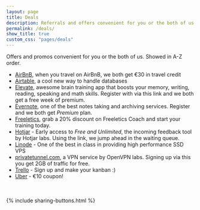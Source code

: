 ```yaml
---
layout: page
title: Deals
description: Referrals and offers convenient for you or the both of us
permalink: /deals/
show_title: true
custom_css: "pages/deals"
---
```


Offers and promos convenient for you or the both of us. Showed in A-Z order.

- [AirBnB](http://www.airbnb.com/c/francescop462), when you travel on AirBnB, we both get &#8364;30 in travel credit
- [Airtable](https://airtable.com/invite/oOBPqTlc), a cool new way to handle databases
- [Elevate](http://go.elevateapp.com/FRAN741118), awesome brain training app that boosts your memory, writing, reading, speaking and math skills. Register with via this link and we both get a free week of premium.
- [Evernote](https://www.evernote.com/referral/Registration.action?sig=4280139b8af883cda8474cafab473b4722aa11e09e04220ff681a3c0bce708d9&uid=7451174), one of the best notes taking and archiving services. Register and we both get *Premium* plan.
- [Freeletics](https://www.freeletics.com/r/125385466), grab a 20% discount on Freeletics Coach and start your training today.
- [Hotjar](http://incoming.hotjar.com/s/10546) - Early access to *Free and Unlimited*, the incoming feedback tool by Hotjar labs. Using the link, we jump ahead in the waiting queue.
- [Linode](https://www.linode.com/?r=cc1bbec86072d3989402b26fec960c8e44658c75) - One of the best in class in providing high performance SSD VPS
- [privatetunnel.com](https://www.privatetunnel.com/home/?referral=NUTAYZHU54), a VPN service by OpenVPN labs. Signing up via this you get 2GB of traffic for free.
- [Trello](https://trello.com/pirafrank/recommend) - Sign up and make your kanban :)
- [Uber](https://www.uber.com/invite/1cwzvmrmue) - &#8364;10 coupon!

<br><br>
{% include sharing-buttons.html %}
